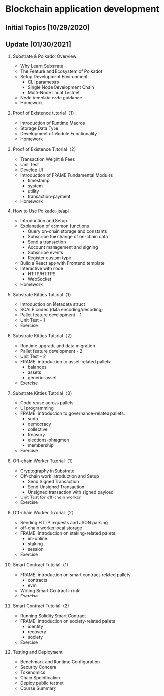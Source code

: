 # Blockchain application development

## Initial Topics [10/29/2020]
## Update [01/30/2021]

1. Substrate & Polkadot Overview 
    - Why Learn Substrate
    - The Feature and Ecosystem of Polkadot
    - Setup Development Environment
        - CLI parameters
        - Single Node Development Chain
        - Multi-Node Local Testnet
    - Node template code guidance
    - Homework

2. Proof of Existence tutorial（1）
    - Introduction of Runtime Macros
    - Storage Data Type
    - Development of Module Functionality
    - Homework

3. Proof of Existence Tutorial（2）
    - Transaction Weight & Fees
    - Unit Test
    - Develop UI
    - Introduction of FRAME Fundamental Modules
        - timestamp
        - system
        - utility
        - transaction-payment
    - Homework

4. How to Use Polkadot-js/api 
    - Introduction and Setup
    - Explanation of common functions
        - Query on-chain storage and constants
        - Subscribe the change of on-chain data
        - Send a transaction
        - Account management and signing
        - Subscribe events
        - Register custom type
    - Build a React app with Frontend template
    - Interactive with node
        - HTTP/HTTPS
        - WebSocket
    - Homework

5. Substrate Kitties Tutorial（1）
    - Introduction on Metadata struct
    - SCALE codec (data encoding/decoding)
    - Pallet feature development - 1
    - Unit Test - 1
    - Exercise

6. Substrate Kitties Tutorial（2）
    - Runtime upgrade and data migration
    - Pallet feature development - 2
    - Unit Test - 2
    - FRAME: introduction to asset-related pallets:
        - balances
        - assets
        - generic-asset
    - Exercise

7. Substrate Kitties Tutorial（3）
    - Code reuse across pallets
    - UI programming
    - FRAME: introduction to governance-related pallets:
        - sudo
        - democracy
        - collective
        - treasury
        - elections-phragmen
        - membership
    - Exercise

8. Off-chain Worker Tutorial（1）
    - Cryptography in Substrate
    - Off-chain work introduction and Setup
        - Send Signed Transaction
        - Send Unsigned Transaction
        - Unsigned transaction with signed payload
    - Unit Test for off-chain worker
    - Exercise

9. Off-chain Worker Tutorial（2）
    - Sending HTTP requests and JSON parsing
    - off-chain worker local storage
    - FRAME: introduction on staking-related pallets:
        - im-online
        - staking
        - session
    - Exercise

10. Smart Contract Tutorial（1) 
    - FRAME: introduction on smart contract-related pallets
        - contracts
        - evm
    - Writing Smart Contract in ink!
    - Exercise

11. Smart Contract Tutorial（2) 
    - Running Solidity Smart Contract
    - FRAME: introduction on society-related pallets
        - identity
        - recovery
        - society
    - Exercise

12. Testing and Deployment 
    - Benchmark and Runtime Configuration
    - Security Concern
    - Tokenomics
    - Chain Specification
    - Deploy public testnet
    - Course Summary
